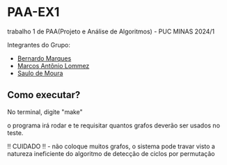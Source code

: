 # PAA-EX1

trabalho 1 de PAA(Projeto e Análise de Algoritmos) - PUC MINAS 2024/1

Integrantes do Grupo:

- [Bernardo Marques](https://github.com/Bernardo46-2)
- [Marcos Antônio Lommez](https://github.com/ToniLommez)
- [Saulo de Moura](https://github.com/SauloMFreitas)

## Como executar?

No terminal, digite "make"

o programa irá rodar e te requisitar quantos grafos deverão ser usados no teste.

!! CUIDADO !! - não coloque muitos grafos, o sistema pode travar visto a natureza ineficiente do algoritmo de detecção de ciclos por permutação
